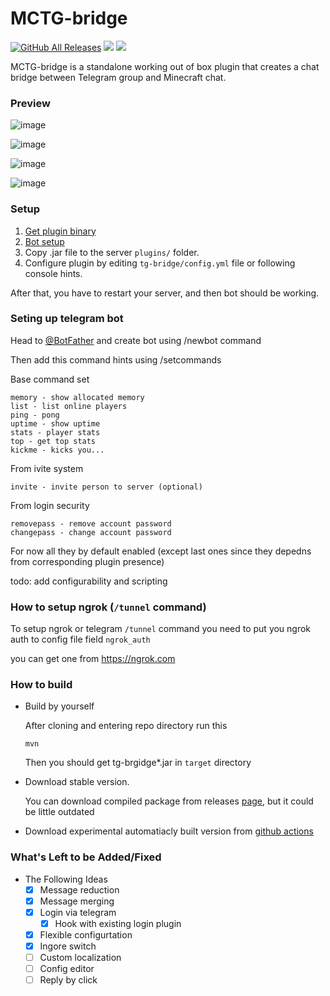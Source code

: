 # MCTG-bridge

<a href="https://github.com/fulcanelly/mctg-bridge/releases/"><img src="https://img.shields.io/github/downloads/fulcanelly/mctg-bridge/total.svg" alt="GitHub All Releases"/></a>
<img src="https://img.shields.io/github/stars/fulcanelly/mctg-bridge"/>
<img src="https://img.shields.io/github/workflow/status/fulcanelly/mctg-bridge/CI"/>

MCTG-bridge is a standalone working out of box plugin that creates a chat bridge between Telegram group and Minecraft chat.

### Preview 

![image](https://github.com/user-attachments/assets/4c6339c9-be85-4c71-bdbf-b8c2af984cb7)


![image](https://github.com/user-attachments/assets/c424be96-3a73-4c80-a5f0-0e54234a5cd7)

 
![image](https://github.com/user-attachments/assets/a4e52cd1-e1a9-4790-a018-8ec457bb3a71)


![image](https://github.com/user-attachments/assets/7be1055c-c16a-4c6b-9ad3-d3d17319efc2)


### Setup 
1) [Get plugin binary](#how-to-build)
2) [Bot setup](#seting-up-telegram-bot)
3) Copy .jar file to the server `plugins/` folder.
4) Configure plugin by editing `tg-bridge/config.yml` file or following console hints.

After that, you have to restart your server, and then bot should be working.


### Seting up telegram bot

Head to [@BotFather](https://t.me/BotFather) and create bot using /newbot command

Then add this command hints using /setcommands

Base command set

```
memory - show allocated memory
list - list online players
ping - pong
uptime - show uptime
stats - player stats
top - get top stats
kickme - kicks you...
```

From ivite system
```
invite - invite person to server (optional)
```

From login security
```
removepass - remove account password
changepass - change account password
```

For now all they by default enabled (except last ones since they depedns from corresponding plugin presence)

todo: add configurability and scripting 


### How to setup ngrok (`/tunnel` command)

To setup ngrok or telegram `/tunnel` command you need to put you ngrok auth to config file field `ngrok_auth`

you can get one from https://ngrok.com

### How to build

- Build by yourself

  After cloning and entering repo directory run this
  ```
  mvn
  ```
  Then you should get tg-brgidge*.jar in `target` directory

- Download stable version. 

  You can download compiled package from releases [page](https://github.com/fulcanelly/mctg-bridge/releases), but it could be little outdated 

- Download experimental automatiacly built version from [github actions](https://github.com/fulcanelly/mctg-bridge/actions)

### What's Left to be Added/Fixed
- The Following Ideas
  - [x] Message reduction
  - [x] Message merging
  - [x] Login via telegram
    - [x] Hook with existing login plugin
  - [x] Flexible configurtation
  - [x] Ingore switch
  - [ ] Custom localization
  - [ ] Config editor
  - [ ] Reply by click
